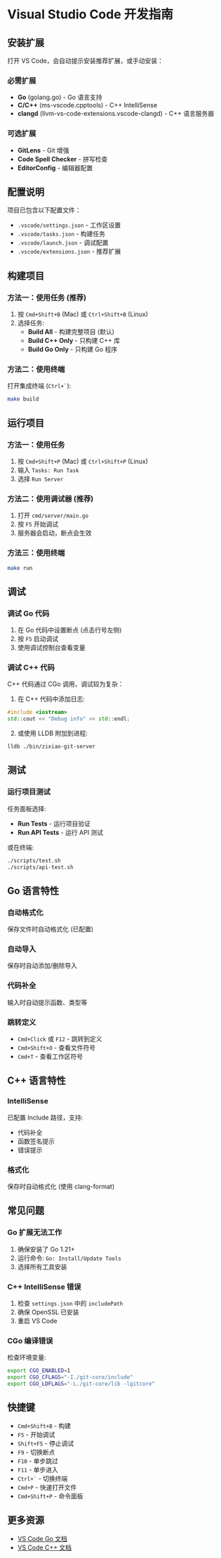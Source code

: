 # Visual Studio Code 开发指南

## 安装扩展

打开 VS Code，会自动提示安装推荐扩展，或手动安装：

### 必需扩展
- **Go** (golang.go) - Go 语言支持
- **C/C++** (ms-vscode.cpptools) - C++ IntelliSense
- **clangd** (llvm-vs-code-extensions.vscode-clangd) - C++ 语言服务器

### 可选扩展
- **GitLens** - Git 增强
- **Code Spell Checker** - 拼写检查
- **EditorConfig** - 编辑器配置

## 配置说明

项目已包含以下配置文件：
- `.vscode/settings.json` - 工作区设置
- `.vscode/tasks.json` - 构建任务
- `.vscode/launch.json` - 调试配置
- `.vscode/extensions.json` - 推荐扩展

## 构建项目

### 方法一：使用任务 (推荐)

1. 按 `Cmd+Shift+B` (Mac) 或 `Ctrl+Shift+B` (Linux)
2. 选择任务:
   - **Build All** - 构建完整项目 (默认)
   - **Build C++ Only** - 只构建 C++ 库
   - **Build Go Only** - 只构建 Go 程序

### 方法二：使用终端

打开集成终端 (`` Ctrl+` ``):
```bash
make build
```

## 运行项目

### 方法一：使用任务

1. 按 `Cmd+Shift+P` (Mac) 或 `Ctrl+Shift+P` (Linux)
2. 输入 `Tasks: Run Task`
3. 选择 `Run Server`

### 方法二：使用调试器 (推荐)

1. 打开 `cmd/server/main.go`
2. 按 `F5` 开始调试
3. 服务器会启动，断点会生效

### 方法三：使用终端

```bash
make run
```

## 调试

### 调试 Go 代码

1. 在 Go 代码中设置断点 (点击行号左侧)
2. 按 `F5` 启动调试
3. 使用调试控制台查看变量

### 调试 C++ 代码

C++ 代码通过 CGo 调用，调试较为复杂：

1. 在 C++ 代码中添加日志:
```cpp
#include <iostream>
std::cout << "Debug info" << std::endl;
```

2. 或使用 LLDB 附加到进程:
```bash
lldb ./bin/zixiao-git-server
```

## 测试

### 运行项目测试

任务面板选择:
- **Run Tests** - 运行项目验证
- **Run API Tests** - 运行 API 测试

或在终端:
```bash
./scripts/test.sh
./scripts/api-test.sh
```

## Go 语言特性

### 自动格式化

保存文件时自动格式化 (已配置)

### 自动导入

保存时自动添加/删除导入

### 代码补全

输入时自动提示函数、类型等

### 跳转定义

- `Cmd+Click` 或 `F12` - 跳转到定义
- `Cmd+Shift+O` - 查看文件符号
- `Cmd+T` - 查看工作区符号

## C++ 语言特性

### IntelliSense

已配置 Include 路径，支持:
- 代码补全
- 函数签名提示
- 错误提示

### 格式化

保存时自动格式化 (使用 clang-format)

## 常见问题

### Go 扩展无法工作

1. 确保安装了 Go 1.21+
2. 运行命令: `Go: Install/Update Tools`
3. 选择所有工具安装

### C++ IntelliSense 错误

1. 检查 `settings.json` 中的 `includePath`
2. 确保 OpenSSL 已安装
3. 重启 VS Code

### CGo 编译错误

检查环境变量:
```bash
export CGO_ENABLED=1
export CGO_CFLAGS="-I./git-core/include"
export CGO_LDFLAGS="-L./git-core/lib -lgitcore"
```

## 快捷键

- `Cmd+Shift+B` - 构建
- `F5` - 开始调试
- `Shift+F5` - 停止调试
- `F9` - 切换断点
- `F10` - 单步跳过
- `F11` - 单步进入
- `` Ctrl+` `` - 切换终端
- `Cmd+P` - 快速打开文件
- `Cmd+Shift+P` - 命令面板

## 更多资源

- [VS Code Go 文档](https://code.visualstudio.com/docs/languages/go)
- [VS Code C++ 文档](https://code.visualstudio.com/docs/languages/cpp)
